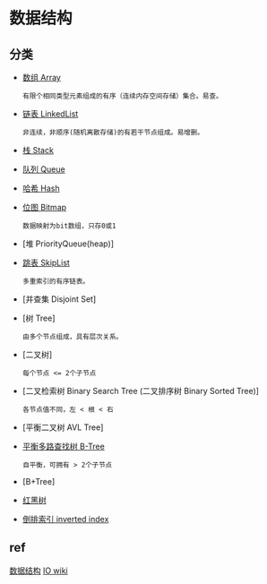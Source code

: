 # 数据结构

## 分类

- [数组 Array](ds-array.md)  

      有限个相同类型元素组成的有序（连续内存空间存储）集合。易查。

- [链表 LinkedList](ds-linkedlist.md)  

      非连续，非顺序(随机离散存储)的有若干节点组成。易增删。

- [栈 Stack](ds-stack.md)  

- [队列 Queue](ds-queue.md)

- [哈希 Hash](ds-hash.md)

- [位图 Bitmap](ds-bitmap.md)

      数据映射为bit数组，只存0或1

- [堆 PriorityQueue(heap)]

- [跳表 SkipList](ds-skiplist.md)

      多重索引的有序链表。

- [并查集 Disjoint Set]

- [树 Tree]

      由多个节点组成，具有层次关系。

- [二叉树]

      每个节点 <= 2个子节点

- [二叉检索树 Binary Search Tree (二叉排序树 Binary Sorted Tree)]

      各节点值不同，左 < 根 < 右

- [平衡二叉树 AVL Tree]

- [平衡多路查找树 B-Tree](ds-b-tree.md)

      自平衡，可拥有 > 2个子节点

- [B+Tree]

- [红黑树](ds-rbtree.md)  

- [倒排索引 inverted index](ds-inverted-index.md)

## ref

[数据结构](ref/data-struct.md)
[IO wiki](https://oi-wiki.org/ds/)
